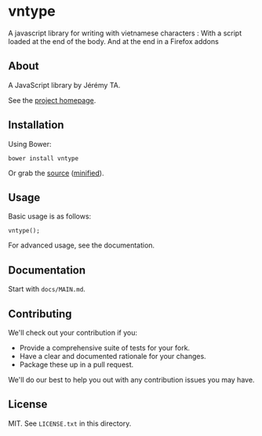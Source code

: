 # vntype

A javascript library for writing with vietnamese characters :
With a script loaded at the end of the body.
And at the end in a Firefox addons

## About

A JavaScript library by Jérémy TA.

See the [project homepage](http://Elfhir.github.io/vntype).

## Installation

Using Bower:

    bower install vntype

Or grab the [source](https://github.com/Elfhir/vntype/dist/vntype.js) ([minified](https://github.com/Elfhir/vntype/dist/vntype.min.js)).

## Usage

Basic usage is as follows:

    vntype();

For advanced usage, see the documentation.

## Documentation

Start with `docs/MAIN.md`.

## Contributing

We'll check out your contribution if you:

* Provide a comprehensive suite of tests for your fork.
* Have a clear and documented rationale for your changes.
* Package these up in a pull request.

We'll do our best to help you out with any contribution issues you may have.

## License

MIT. See `LICENSE.txt` in this directory.
